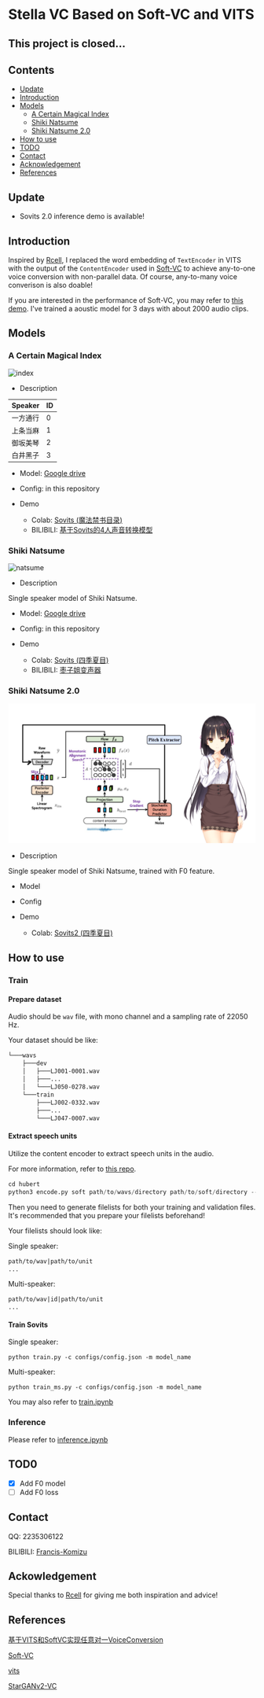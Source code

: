 <h1>Stella VC Based on Soft-VC and VITS</h1>

## **This project is closed...**

<h2>Contents</h2>

- [Update](#Update)
- [Introduction](#Introduction)
- [Models](#Models)
  - [A Certain Magical Index](#Index)
  - [Shiki Natsume](#Natsume)
  - [Shiki Natsume 2.0](#Natsume2)
- [How to use](#Usage)
- [TODO](#TODO)
- [Contact](#Contact)
- [Acknowledgement](#Ack)
- [References](#References)

<h2 id="Update">Update</h2>

- Sovits 2.0 inference demo is available!

<h2 id="Introduction">Introduction</h2>

Inspired by [Rcell](https://space.bilibili.com/343303724/?spm_id_from=333.999.0.0), I replaced the word embedding of `TextEncoder` in VITS with the output of the `ContentEncoder` used in [Soft-VC](https://github.com/bshall/soft-vc) to achieve any-to-one voice conversion with non-parallel data. Of course, any-to-many voice converison is also doable!

If you are interested in the performance of Soft-VC, you may refer to [this demo](https://colab.research.google.com/drive/11L10uz2VsF3_YCanXKYiA3mo9eMW4ueL?usp=sharing). I've trained a aoustic model for
3 days with about 2000 audio clips. 

<h2 id="Models">Models</h2>

<h3 id="Index">A Certain Magical Index</h3>

![index](assets/cover5.png)

- Description

|Speaker|ID|
|-|-|
|一方通行|0|
|上条当麻|1|
|御坂美琴|2|
|白井黑子|3|

- Model: [Google drive](https://drive.google.com/file/d/1QfLYyqCEKlqC6fLYccISoIRxeqKEUtLs/view?usp=sharing)

- Config: in this repository

- Demo
  - Colab: [Sovits (魔法禁书目录)](https://colab.research.google.com/drive/1OjfH2zpRkLFRp92aU6jAGhqZNopfZMjC?usp=sharing)
  - BILIBILI: [基于Sovits的4人声音转换模型](https://www.bilibili.com/video/BV1zY4y1T71W?share_source=copy_web&vd_source=630b87174c967a898cae3765fba3bfa8)

<h3 id="Natsume">Shiki Natsume</h3>

![natsume](assets/cover2.png)

- Description

Single speaker model of Shiki Natsume.

- Model: [Google drive](https://drive.google.com/file/d/1eco4a1KTQt6YHv6Nza9XesF3Ao6JktBL/view?usp=sharing)

- Config: in this repository

- Demo
  - Colab: [Sovits (四季夏目)](https://colab.research.google.com/drive/190IbYEorG1wnw-QbUPH9SD6JytLF0KRv?usp=sharing)
  - BILIBILI: [枣子姐变声器](https://www.bilibili.com/video/BV13e411u7f1?share_source=copy_web&vd_source=630b87174c967a898cae3765fba3bfa8)
  
<h3 id="Natsume2">Shiki Natsume 2.0</h3>

![natsume](assets/cover6.png)

- Description

Single speaker model of Shiki Natsume, trained with F0 feature.

- Model

- Config

- Demo
  - Colab: [Sovits2 (四季夏目)](https://colab.research.google.com/drive/11GC7uAgPya2UIb5jfIuwnIqUN2qPF37w?usp=sharing)

<h2 id="Usage">How to use</h2>

### Train

#### Prepare dataset

Audio should be `wav` file, with mono channel and a sampling rate of 22050 Hz. 

Your dataset should be like:

```
└───wavs
    ├───dev
    │   ├───LJ001-0001.wav
    │   ├───...
    │   └───LJ050-0278.wav
    └───train
        ├───LJ002-0332.wav
        ├───...
        └───LJ047-0007.wav
```

#### Extract speech units

Utilize the content encoder to extract speech units in the audio.

For more information, refer to [this repo](https://github.com/bshall/acoustic-model).

```python
cd hubert
python3 encode.py soft path/to/wavs/directory path/to/soft/directory --extension .wav
```
Then you need to generate filelists for both your training and validation files. It's recommended that you prepare your filelists beforehand!

Your filelists should look like:

Single speaker:

```
path/to/wav|path/to/unit
...
```

Multi-speaker:

```
path/to/wav|id|path/to/unit
...
```

#### Train Sovits

Single speaker:

```
python train.py -c configs/config.json -m model_name
```

Multi-speaker:

```
python train_ms.py -c configs/config.json -m model_name
```

You may also refer to [train.ipynb](train.ipynb)

### Inference

Please refer to [inference.ipynb](inference.ipynb)

<h2 id="TODO">TOD0</h2>

- [x] Add F0 model
- [ ] Add F0 loss

<h2 id="Contact">Contact</h2>

QQ: 2235306122

BILIBILI: [Francis-Komizu](https://space.bilibili.com/636704927)

<h2 id="Ack">Ackowledgement</h2>

Special thanks to [Rcell](https://space.bilibili.com/343303724/?spm_id_from=333.999.0.0) for giving me both inspiration and advice!

<h2 id="References">References</h2>

[基于VITS和SoftVC实现任意对一VoiceConversion](https://www.bilibili.com/video/BV1S14y1x78X?share_source=copy_web&vd_source=630b87174c967a898cae3765fba3bfa8)

[Soft-VC](https://github.com/bshall/soft-vc)

[vits](https://github.com/jaywalnut310/vits)

[StarGANv2-VC](https://github.com/yl4579/StarGANv2-VC)
